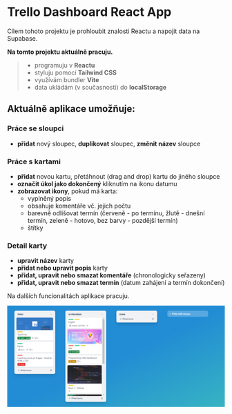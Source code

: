 # Trello Dashboard React App

Cílem tohoto projektu je prohloubit znalosti Reactu a napojit data na Supabase.


**Na tomto projektu aktuálně pracuju.**


>- programuju v **Reactu**
>- styluju pomocí **Tailwind CSS**
>- využívám bundler **Vite**
>- data ukládám (v současnosti) do **localStorage**



## Aktuálně aplikace umožňuje:

### Práce se sloupci
- **přidat** nový sloupec, **duplikovat** sloupec, **změnit název** sloupce


### Práce s kartami
- **přidat** novou kartu, přetáhnout (drag and drop) kartu do jiného sloupce
- **označit úkol jako dokončený** kliknutím na ikonu datumu
- **zobrazovat ikony**, pokud má karta:
    - vyplněný popis
    - obsahuje komentáře vč. jejich počtu
    - barevně odlišovat termín (červeně - po termínu, žlutě - dnešní termín, zeleně - hotovo, bez barvy - pozdější termín)
    - štítky


### Detail karty
- **upravit název** karty
- **přidat nebo upravit popis** karty
- **přidat, upravit nebo smazat komentáře** (chronologicky seřazeny)
- **přidat, upravit nebo smazat termín** (datum zahájení a termín dokončení)


Na dalších funcionalitách aplikace pracuju.

![screenshot](./design/screen-trello.jpg)

